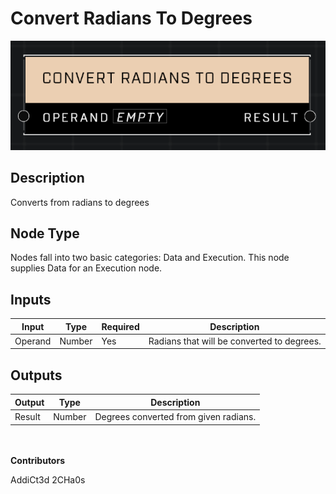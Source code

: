 # Convert Radians To Degrees
![](../../../.gitbook/assets/convert-radians-to-degrees.png)
## Description
Converts from radians to degrees

## Node Type
Nodes fall into two basic categories: Data and Execution. This node supplies Data for an Execution node.

## Inputs
| Input | Type | Required | Description |
|------------------|------------------|----------|--------------------------------------------------------------|
| Operand | Number | Yes | Radians that will be converted to degrees. |

## Outputs
| Output | Type | Description |
|------------------|------------------|--------------------------------------------------------------|
| Result | Number | Degrees converted from given radians. |


\
\
**Contributors**

AddiCt3d 2CHa0s
